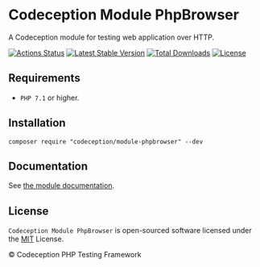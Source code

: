 # Codeception Module PhpBrowser

A Codeception module for testing web application over HTTP.

[![Actions Status](https://github.com/Codeception/module-phpbrowser/workflows/CI/badge.svg)](https://github.com/Codeception/module-phpbrowser/actions)
[![Latest Stable Version](https://poser.pugx.org/codeception/module-phpbrowser/v/stable)](https://github.com/Codeception/module-phpbrowser/releases)
[![Total Downloads](https://poser.pugx.org/codeception/module-phpbrowser/downloads)](https://packagist.org/packages/codeception/module-phpbrowser)
[![License](https://poser.pugx.org/codeception/module-phpbrowser/license)](/LICENSE)

## Requirements

* `PHP 7.1` or higher.

## Installation

```
composer require "codeception/module-phpbrowser" --dev
```

## Documentation

See [the module documentation](https://codeception.com/docs/modules/PhpBrowser).

## License

`Codeception Module PhpBrowser` is open-sourced software licensed under the [MIT](/LICENSE) License.

© Codeception PHP Testing Framework
